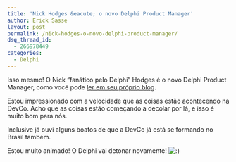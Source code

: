 ```yaml
---
title: 'Nick Hodges &eacute; o novo Delphi Product Manager'
author: Erick Sasse
layout: post
permalink: /nick-hodges-o-novo-delphi-product-manager/
dsq_thread_id:
  - 266978449
categories:
  - Delphi
---
```

Isso mesmo! O Nick &#8220;fan&aacute;tico pelo Delphi&#8221; Hodges &eacute; o novo Delphi Product Manager, como voc&ecirc; pode [ler em seu pr&oacute;prio blog][1].

Estou impressionado com a velocidade que as coisas est&atilde;o acontecendo na DevCo. Acho que as coisas est&atilde;o come&ccedil;ando a decolar por l&aacute;, e isso &eacute; muito bom para n&oacute;s.

Inclusive j&aacute; ouvi alguns boatos de que a DevCo j&aacute; est&aacute; se formando no Brasil tamb&eacute;m. 

Estou muito animado! O Delphi vai detonar novamente! <img src="http://www.ericksasse.com.br/wp-includes/images/smilies/icon_smile.gif" alt=":)" class="wp-smiley" />

 [1]: http://www.lemanix.com/nickblog/PermaLink,guid,e12c634d-a70b-4c8e-b6e5-1c23130bf518.aspx